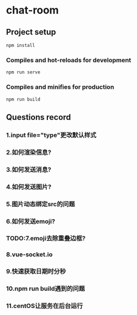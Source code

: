 # chat-room

## Project setup
```
npm install
```

### Compiles and hot-reloads for development
```
npm run serve
```

### Compiles and minifies for production
```
npm run build
```


## Questions record
### 1.input file="type"更改默认样式
### 2.如何渲染信息?
### 3.如何发送消息?
### 4.如何发送图片?
### 5.图片动态绑定src的问题
### 6.如何发送emoji?
### TODO:7.emoji去除重叠边框?
### 8.vue-socket.io
### 9.快速获取日期时分秒
### 10.npm run build遇到的问题
### 11.centOS让服务在后台运行
